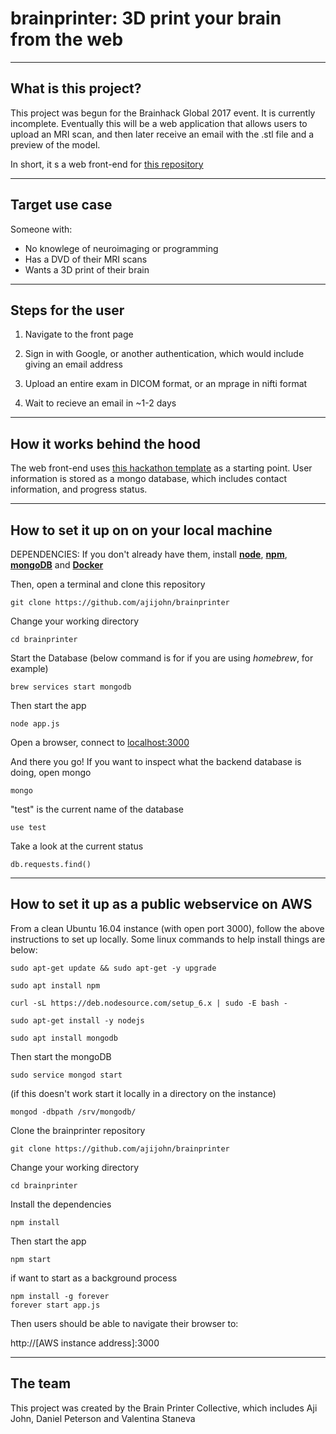 # brainprinter: 3D print your brain from the web

----
## What is this project?

This project was begun for the Brainhack Global 2017 event. It is currently incomplete. Eventually this will be a web application that allows users to upload an MRI scan, and then later receive an email with the .stl file and a preview of the model.

In short, it s a web front-end for [this repository](https://github.com/danjonpeterson/brain_printer)

----
## Target use case
Someone with:
 
* No knowlege of neuroimaging or programming 
* Has a DVD of their MRI scans
* Wants a 3D print of their brain

----
## Steps for the user

1) Navigate to the front page

2) Sign in with Google, or another authentication, which would include giving an email address

3) Upload an entire exam in DICOM format, or an mprage in nifti format

4) Wait to recieve an email in ~1-2 days


----
## How it works behind the hood
The web front-end uses [this hackathon template](https://github.com/sahat/hackathon-starter) as a starting point. User information is stored as a mongo database, which includes contact information, and progress status. 

----
## How to set it up on on your local machine

DEPENDENCIES:
If you don't already have them, install [**node**](nodejs.org), [**npm**](www.npmjs.com), [**mongoDB**](www.mongodb.com/Download‎) and [**Docker**](www.docker.com)

Then, open a terminal and clone this repository

    git clone https://github.com/ajijohn/brainprinter

Change your working directory

    cd brainprinter

Start the Database (below command is for if you are using *homebrew*, for example)

    brew services start mongodb

Then start the app
 
    node app.js

Open a browser, connect to [localhost:3000](localhost:3000)

And there you go! If you want to inspect what the backend database is doing, open mongo

    mongo

"test" is the current name of the database

    use test

Take a look at the current status

    db.requests.find()


----
## How to set it up as a public webservice on AWS


From a clean Ubuntu 16.04 instance (with open port 3000), follow the above instructions to set up locally. Some linux commands to help install things are below:

    sudo apt-get update && sudo apt-get -y upgrade

    sudo apt install npm

    curl -sL https://deb.nodesource.com/setup_6.x | sudo -E bash -
    
    sudo apt-get install -y nodejs

    sudo apt install mongodb



Then start the mongoDB

    sudo service mongod start


(if this doesn't work start it locally in a directory on the instance)

    mongod -dbpath /srv/mongodb/

Clone the brainprinter repository
    
    git clone https://github.com/ajijohn/brainprinter

Change your working directory

    cd brainprinter    

Install the dependencies 
    
    npm install

Then start the app
 
    npm start

if want to start as a background process
 
    npm install -g forever
    forever start app.js

     
   
Then users should be able to navigate their browser to:

http://[AWS instance address]:3000



----
## The team
This project was created by the Brain Printer Collective, which includes Aji John, Daniel Peterson and Valentina Staneva